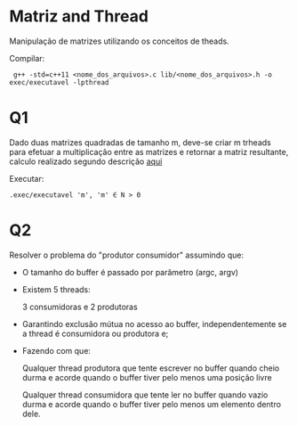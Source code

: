 # Matriz and Thread

Manipulação de matrizes utilizando os conceitos de theads.

Compilar:

` g++ -std=c++11 <nome_dos_arquivos>.c lib/<nome_dos_arquivos>.h -o exec/executavel -lpthread`


# Q1
Dado duas matrizes quadradas de tamanho m, deve-se criar m trheads para efetuar a multiplicação entre as matrizes e retornar a matriz resultante, calculo realizado segundo descrição [aqui](http://mundoeducacao.bol.uol.com.br/matematica/multiplicacao-matrizes.htm)

Executar:

` .exec/executavel 'm', 'm' ∈ N > 0 `


# Q2
Resolver o problema do "produtor consumidor" assumindo que:
* O tamanho do buffer é passado por parâmetro (argc, argv)
* Existem 5 threads:

	3 consumidoras e 2 produtoras

* Garantindo exclusão mútua no acesso ao buffer, independentemente se a thread é consumidora ou produtora e;
* Fazendo com que:
	
	Qualquer thread produtora que tente escrever no buffer quando cheio durma e acorde quando o buffer tiver pelo menos uma posição livre
	
	Qualquer thread consumidora que tente ler no buffer quando vazio durma e acorde quando o buffer tiver pelo menos um elemento dentro dele.
